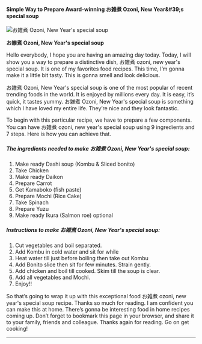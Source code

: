             

#### Simple Way to Prepare Award-winning お雑煮 Ozoni, New Year&amp;#39;s special soup

![お雑煮 Ozoni, New Year's special soup](https://img-global.cpcdn.com/recipes/0693c438da2f3d61/751x532cq70/%e3%81%8a%e9%9b%91%e7%85%ae-ozoni-new-years-special-soup-recipe-main-photo.jpg)

**お雑煮 Ozoni, New Year's special soup**

Hello everybody, I hope you are having an amazing day today. Today, I will show you a way to prepare a distinctive dish, お雑煮 ozoni, new year's special soup. It is one of my favorites food recipes. This time, I’m gonna make it a little bit tasty. This is gonna smell and look delicious.

お雑煮 Ozoni, New Year's special soup is one of the most popular of recent trending foods in the world. It is enjoyed by millions every day. It is easy, it’s quick, it tastes yummy. お雑煮 Ozoni, New Year's special soup is something which I have loved my entire life. They’re nice and they look fantastic.

To begin with this particular recipe, we have to prepare a few components. You can have お雑煮 ozoni, new year's special soup using 9 ingredients and 7 steps. Here is how you can achieve that.

##### The ingredients needed to make お雑煮 Ozoni, New Year's special soup:

1.  Make ready Dashi soup (Kombu & Sliced bonito)
2.  Take Chicken
3.  Make ready Daikon
4.  Prepare Carrot
5.  Get Kamaboko (fish paste)
6.  Prepare Mochi (Rice Cake)
7.  Take Spinach
8.  Prepare Yuzu
9.  Make ready Ikura (Salmon roe) optional

##### Instructions to make お雑煮 Ozoni, New Year's special soup:

1.  Cut vegetables and boil separated.
2.  Add Kombu in cold water and sit for while
3.  Heat water till just before boiling then take out Kombu
4.  Add Bonito slice then sit for few minutes. Strain gently.
5.  Add chicken and boil till cooked. Skim till the soup is clear.
6.  Add all vegetables and Mochi.
7.  Enjoy!!

So that’s going to wrap it up with this exceptional food お雑煮 ozoni, new year's special soup recipe. Thanks so much for reading. I am confident you can make this at home. There’s gonna be interesting food in home recipes coming up. Don’t forget to bookmark this page in your browser, and share it to your family, friends and colleague. Thanks again for reading. Go on get cooking!

* * *